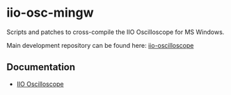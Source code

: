 # iio-osc-mingw

Scripts and patches to cross-compile the IIO Oscilloscope for MS Windows.

Main development repository can be found here: [iio-oscilloscope](https://github.com/analogdevicesinc/iio-oscilloscope)

## Documentation

- [IIO Oscilloscope](https://wiki.analog.com/resources/tools-software/linux-software/iio_oscilloscope)

